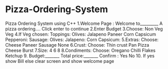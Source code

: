 # Pizza-Ordering-System
Pizza Ordering System using C++
1.Welcome Page :
 Welcome to_________
  A pizza ordering....
  Click enter to continue
2.Enter Budget
3.Choose:
   Non Veg    Veg
4.If Veg chosen:
  Toppings:
  Olives:
  Jalapeno
  Paneer
  Corn
  Capsicum
  Pepperoni:
  Sausage:
  Olives:
  Jalapeno:
  Corn
  Capsicum:
5.Extras:
  Choose:
   Cheese
   Paneer
   Sausage
   None
6.Crust:
 Choose:
 Thin crust
 Pan Pizza
 Cheese Burst
7.Size:
 4
 6
 8
8.Condiments:
 Choose:
 Oregano
 Chilli Flakes
 Ketchup
9.
  Budget:_______
  Total price:_______
  Confirm : Yes    No
10. If yes show Bill
    else clear screen and show welcome page
  
